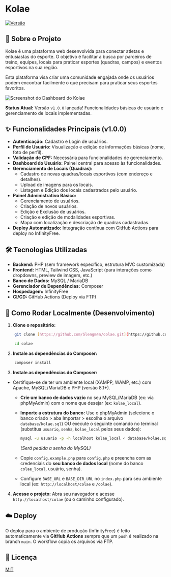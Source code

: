 # Kolae

[![Versão](https://img.shields.io/badge/version-v1.0.0-blue)](https://github.com/Slengm4n/colae/releases/tag/v1.0.0)

## 🎯 Sobre o Projeto

Kolae é uma plataforma web desenvolvida para conectar atletas e entusiastas do esporte. O objetivo é facilitar a busca por parceiros de treino, equipes, locais para praticar esportes (quadras, campos) e eventos esportivos na sua região.

Esta plataforma visa criar uma comunidade engajada onde os usuários podem encontrar facilmente o que precisam para praticar seus esportes favoritos.

![Screenshot do Dashboard do Kolae](https://i.postimg.cc/GmV2qBBF/print-dashboard.png)

**Status Atual:** Versão `v1.0.0` lançada! Funcionalidades básicas de usuário e gerenciamento de locais implementadas.

## ✨ Funcionalidades Principais (v1.0.0)

- **Autenticação:** Cadastro e Login de usuários.
- **Perfil de Usuário:** Visualização e edição de informações básicas (nome, foto de perfil).
- **Validação de CPF:** Necessária para funcionalidades de gerenciamento.
- **Dashboard do Usuário:** Painel central para acesso às funcionalidades.
- **Gerenciamento de Locais (Quadras):**
  - Cadastro de novas quadras/locais esportivos (com endereço e detalhes).
  - Upload de imagens para os locais.
  - Listagem e Edição dos locais cadastrados pelo usuário.
- **Painel Administrativo Básico:**
  - Gerenciamento de usuários.
  - Criação de novos usuários.
  - Edição e Exclusão de usuários.
  - Criação e edição de modalidades esportivas.
  - Mapa com localização e descriação de quadras cadastradas.
- **Deploy Automatizado:** Integração contínua com GitHub Actions para deploy no InfinityFree.

## 🛠️ Tecnologias Utilizadas

- **Backend:** PHP (sem framework específico, estrutura MVC customizada)
- **Frontend:** HTML, Tailwind CSS, JavaScript (para interações como dropdowns, preview de imagem, etc.)
- **Banco de Dados:** MySQL / MariaDB
- **Gerenciador de Dependências:** Composer
- **Hospedagem:** InfinityFree
- **CI/CD:** GitHub Actions (Deploy via FTP)

## 🚀 Como Rodar Localmente (Desenvolvimento)

1.  **Clone o repositório:**

```bash
    git clone [https://github.com/Slengm4n/colae.git](https://github.com/Slengm4n/colae.git)

    cd colae
```

2.  **Instale as dependências do Composer:**

```bash
    composer install
```

3.  **Instale as dependências do Composer:**

- Certifique-se de ter um ambiente local (XAMPP, WAMP, etc.) com Apache, MySQL/MariaDB e PHP (versão 8.1+).

  - **Crie um banco de dados vazio** no seu MySQL/MariaDB (ex: via phpMyAdmin) com o nome que desejar (ex: `kolae_local`).
  - **Importe a estrutura do banco:** Use o phpMyAdmin (selecione o banco criado > aba Importar > escolha o arquivo `database/kolae.sql`) OU execute o seguinte comando no terminal (substitua `usuario`, `senha`, `kolae_local` pelos seus dados):

    ```bash
    mysql -u usuario -p -h localhost kolae_local < database/kolae.sql
    ```

    _(Será pedida a senha do MySQL)_

  - Copie `config.example.php` para `config.php` e preencha com as credenciais do **seu banco de dados local** (nome do banco `colae_local`, usuário, senha).
  - Configure `BASE_URL` e `BASE_DIR_URL` no `index.php` para seu ambiente local (ex: `http://localhost/colae` e `/colae`).

4.  **Acesse o projeto:** Abra seu navegador e acesse `http://localhost/colae` (ou o caminho configurado).

## ☁️ Deploy

O deploy para o ambiente de produção (InfinityFree) é feito automaticamente via **GitHub Actions** sempre que um `push` é realizado na branch `main`. O workflow copia os arquivos via FTP.

## 📄 Licença

[MIT](https://choosealicense.com/licenses/mit/)
